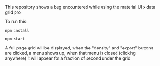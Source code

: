 This repository shows a bug encountered while using the material UI x data grid pro

To run this:

```
npm install
```

```
npm start
```

A full page grid will be displayed, when the "density" and "export" buttons are clicked, a menu shows up, when that menu is closed (clicking anywhere) it will appear for a fraction of second under the grid
